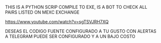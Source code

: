 THIS IS A PYTHON SCRIP COMPILE TO EXE, IS A BOT TO CHECK ALL PAIRS LISTED ON MEXC EXCHANGE 


https://www.youtube.com/watch?v=sgTSVJRH7XQ

DESEAS EL CODIGO FUENTE CONFIGURADO A TU GUSTO CON ALERTAS A TELEGRAM PUEDE SER CONFIGURADO Y A UN BAJO COSTO

